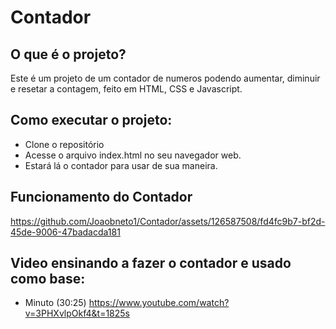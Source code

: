 # Contador


## O que é o projeto?
Este é um projeto de um contador de numeros podendo aumentar, diminuir e resetar a contagem, feito em HTML, CSS e Javascript.

##  Como executar o projeto:
- Clone o repositório
- Acesse o arquivo index.html no seu navegador web.
- Estará lá o contador para usar de sua maneira.

## Funcionamento do Contador
https://github.com/Joaobneto1/Contador/assets/126587508/fd4fc9b7-bf2d-45de-9006-47badacda181

## Video ensinando a fazer o contador e usado como base:
- Minuto (30:25)
https://www.youtube.com/watch?v=3PHXvlpOkf4&t=1825s
